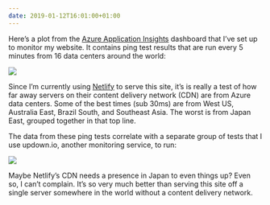 ```yaml
---
date: 2019-01-12T16:01:00+01:00
---
```


Here’s a plot from the [Azure Application Insights](https://docs.microsoft.com/en-us/azure/azure-monitor/app/app-insights-overview?WT.mc_id=duncandavidson.com-blog-duncand) dashboard that I’ve set up to monitor my website. It contains ping test results that are run every 5 minutes from 16 data centers around the world:

![](https://duncandavidson.com/posts/2019/01/ping.png)

Since I’m currently using [Netlify](https://netlify.com) to serve this site, it’s is really a test of how far away servers on their content delivery network (CDN) are from Azure data centers. Some of the best times (sub 30ms) are from West US, Australia East, Brazil South, and Southeast Asia. The worst is from Japan East, grouped together in that top line.

The data from these ping tests correlate with a separate group of tests that I use updown.io, another monitoring service, to run:

![](https://duncandavidson.com/posts/2019/01/updown.png)

Maybe Netlify’s CDN needs a presence in Japan to even things up? Even so, I can’t complain. It’s so very much better than serving this site off a single server somewhere in the world without a content delivery network.

